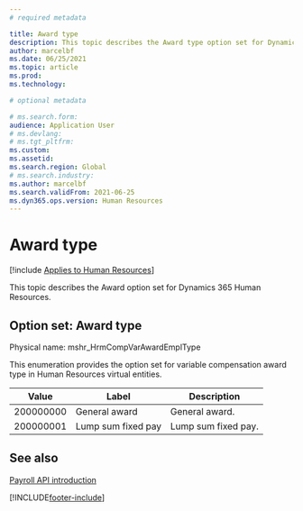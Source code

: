 ```yaml
---
# required metadata

title: Award type
description: This topic describes the Award type option set for Dynamics 365 Human Resources.
author: marcelbf
ms.date: 06/25/2021
ms.topic: article
ms.prod: 
ms.technology: 

# optional metadata

# ms.search.form: 
audience: Application User
# ms.devlang: 
# ms.tgt_pltfrm: 
ms.custom: 
ms.assetid: 
ms.search.region: Global
# ms.search.industry: 
ms.author: marcelbf
ms.search.validFrom: 2021-06-25
ms.dyn365.ops.version: Human Resources
---
```


# Award type

[!include [Applies to Human Resources](../includes/applies-to-hr.md)]

This topic describes the Award option set for Dynamics 365 Human Resources.

## Option set: Award type

Physical name: mshr_HrmCompVarAwardEmplType

This enumeration provides the option set for variable compensation award type in Human Resources virtual entities.

| Value | Label | Description |
| --- | --- | --- |
| 200000000 | General award | General award. |
| 200000001 | Lump sum fixed pay | Lump sum fixed pay. |

## See also

[Payroll API introduction](hr-admin-integration-payroll-api-introduction.md)<br>


[!INCLUDE[footer-include](../includes/footer-banner.md)]
